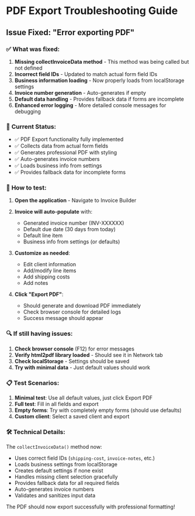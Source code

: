# PDF Export Troubleshooting Guide

## Issue Fixed: "Error exporting PDF"

### ✅ **What was fixed:**

1. **Missing collectInvoiceData method** - This method was being called but not defined
2. **Incorrect field IDs** - Updated to match actual form field IDs
3. **Business information loading** - Now properly loads from localStorage settings
4. **Invoice number generation** - Auto-generates if empty
5. **Default data handling** - Provides fallback data if forms are incomplete
6. **Enhanced error logging** - More detailed console messages for debugging

### 🔧 **Current Status:**

- ✅ PDF Export functionality fully implemented
- ✅ Collects data from actual form fields
- ✅ Generates professional PDF with styling
- ✅ Auto-generates invoice numbers
- ✅ Loads business info from settings
- ✅ Provides fallback data for incomplete forms

### 🧪 **How to test:**

1. **Open the application** - Navigate to Invoice Builder
2. **Invoice will auto-populate** with:
   - Generated invoice number (INV-XXXXXX)
   - Default due date (30 days from today)
   - Default line item
   - Business info from settings (or defaults)

3. **Customize as needed**:
   - Edit client information
   - Add/modify line items
   - Add shipping costs
   - Add notes

4. **Click "Export PDF"**:
   - Should generate and download PDF immediately
   - Check browser console for detailed logs
   - Success message should appear

### 🔍 **If still having issues:**

1. **Check browser console** (F12) for error messages
2. **Verify html2pdf library loaded** - Should see it in Network tab
3. **Check localStorage** - Settings should be saved
4. **Try with minimal data** - Just default values should work

### 📋 **Test Scenarios:**

1. **Minimal test**: Use all default values, just click Export PDF
2. **Full test**: Fill in all fields and export
3. **Empty forms**: Try with completely empty forms (should use defaults)
4. **Custom client**: Select a saved client and export

### 🛠 **Technical Details:**

The `collectInvoiceData()` method now:
- Uses correct field IDs (`shipping-cost`, `invoice-notes`, etc.)
- Loads business settings from localStorage
- Creates default settings if none exist  
- Handles missing client selection gracefully
- Provides fallback data for all required fields
- Auto-generates invoice numbers
- Validates and sanitizes input data

The PDF should now export successfully with professional formatting!
